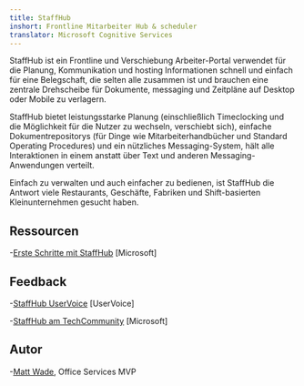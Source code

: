 ```yaml
---
title: StaffHub
inshort: Frontline Mitarbeiter Hub & scheduler
translator: Microsoft Cognitive Services
---
```


StaffHub ist ein Frontline und Verschiebung Arbeiter-Portal verwendet für die Planung, Kommunikation und hosting Informationen schnell und einfach für eine Belegschaft, die selten alle zusammen ist und brauchen eine zentrale Drehscheibe für Dokumente, messaging und Zeitpläne auf Desktop oder Mobile zu verlagern.

StaffHub bietet leistungsstarke Planung (einschließlich Timeclocking und die Möglichkeit für die Nutzer zu wechseln, verschiebt sich), einfache Dokumentrepositorys (für Dinge wie Mitarbeiterhandbücher und Standard Operating Procedures) und ein nützliches Messaging-System, hält alle Interaktionen in einem anstatt über Text und anderen Messaging-Anwendungen verteilt. 

Einfach zu verwalten und auch einfacher zu bedienen, ist StaffHub die Antwort viele Restaurants, Geschäfte, Fabriken und Shift-basierten Kleinunternehmen gesucht haben.

Ressourcen
---------

-[Erste Schritte mit StaffHub](https://support.office.com/en-us/article/getting-started-with-microsoft-staffhub-92e9480f-0a37-47d2-ac96-2d11ee5f0656)
    \[Microsoft\]


Feedback
---------

-[StaffHub UserVoice](https://staffhub.uservoice.com/forums/323718-general)
    \[UserVoice\]

-[StaffHub am TechCommunity](https://techcommunity.microsoft.com/t5/Microsoft-StaffHub/ct-p/StaffHub)
    \[Microsoft\]

Autor
---------

-[Matt Wade](https://www.linkedin.com/in/thatmattwade/), Office Services MVP

